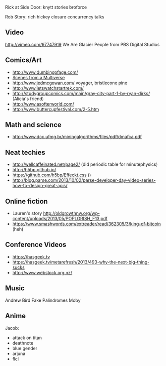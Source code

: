 Rick at Side Door:
  knytt stories
  broforce

Rob Story: rich hickey closure concurrency talks

## Video

http://vimeo.com/97747919
We Are Glacier People
from PBS Digital Studios 

## Comics/Art

 - http://www.dumbingofage.com/
 - [Scenes from a Multiverse](http://amultiverse.com/)
 - http://www.jedmcgowan.com/ voyager, bristlecone pine
 - http://www.letswatchstartrek.com/
 - http://studygroupcomics.com/main/gray-city-part-1-by-ryan-dirks/ (Alicia's friend)
 - http://www.asofterworld.com/
 - http://www.buttercupfestival.com/2-5.htm
 
## Math and science

 - http://www.dcc.ufmg.br/miningalgorithms/files/pdf/dmafca.pdf

## Neat techies

 - http://wellcaffeinated.net/page2/ (did periodic table for minutephysics)
 - http://h5bp.github.io/
 - https://github.com/h5bp/Effeckt.css ()
 - http://blog.parse.com/2013/10/02/parse-developer-day-video-series-how-to-design-great-apis/

## Online fiction

 - Lauren's story http://oldgrowthnw.org/wp-content/uploads/2013/05/POPLORISH_F13.pdf
 - https://www.smashwords.com/extreader/read/362305/3/king-of-bitcoin (heh)

## Conference Videos

 - https://hasgeek.tv
 - https://hasgeek.tv/metarefresh/2013/493-why-the-next-big-thing-sucks
 - http://www.webstock.org.nz/

## Music

Andrew Bird Fake Palindromes
Moby

## Anime

Jacob:

 - attack on titan
 - deathnote
 - blue gender
 - arjuna
 - flcl